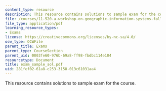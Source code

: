 ```yaml
---
content_type: resource
description: This resource contains solutions to sample exam for the course.
file: /courses/11-520-a-workshop-on-geographic-information-systems-fall-2005/281fef0261a8c2533158013c61031aa4_exam_sample_sol.pdf
file_type: application/pdf
learning_resource_types:
- Exams
license: https://creativecommons.org/licenses/by-nc-sa/4.0/
ocw_type: OCWFile
parent_title: Exams
parent_type: CourseSection
parent_uid: 0003fe60-976b-69a8-ff98-fbdbc114e104
resourcetype: Document
title: exam_sample_sol.pdf
uid: 281fef02-61a8-c253-3158-013c61031aa4
---
```

This resource contains solutions to sample exam for the course.